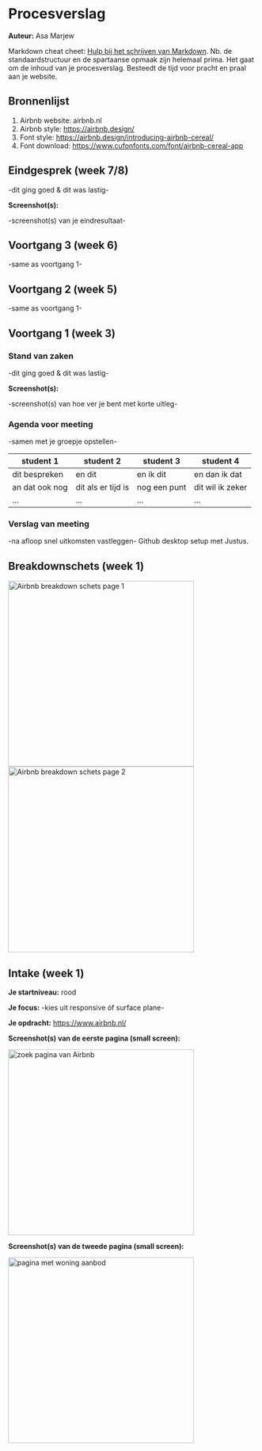 # Procesverslag
**Auteur:** Asa Marjew

Markdown cheat cheet: [Hulp bij het schrijven van Markdown](https://github.com/adam-p/markdown-here/wiki/Markdown-Cheatsheet). Nb. de standaardstructuur en de spartaanse opmaak zijn helemaal prima. Het gaat om de inhoud van je procesverslag. Besteedt de tijd voor pracht en praal aan je website.



## Bronnenlijst
1. Airbnb website: airbnb.nl
2. Airbnb style: https://airbnb.design/
3. Font style: https://airbnb.design/introducing-airbnb-cereal/
4. Font download: https://www.cufonfonts.com/font/airbnb-cereal-app



## Eindgesprek (week 7/8)

-dit ging goed & dit was lastig-

**Screenshot(s):**

-screenshot(s) van je eindresultaat-



## Voortgang 3 (week 6)

-same as voortgang 1-



## Voortgang 2 (week 5)

-same as voortgang 1-



## Voortgang 1 (week 3)

### Stand van zaken

-dit ging goed & dit was lastig-

**Screenshot(s):**

-screenshot(s) van hoe ver je bent met korte uitleg-

### Agenda voor meeting

-samen met je groepje opstellen-

| student 1      | student 2          | student 3    | student 4        |
| ---            | ---                | ---          | ---              |
| dit bespreken  | en dit             | en ik dit    | en dan ik dat    |
| an dat ook nog | dit als er tijd is | nog een punt | dit wil ik zeker |
| ...            | ...                | ...          | ...              |

### Verslag van meeting

-na afloop snel uitkomsten vastleggen-
Github desktop setup met Justus.



## Breakdownschets (week 1)

<img src="images/Remake Airbnb Elementspage 1.png" width="375px" alt="Airbnb breakdown schets page 1">

<img src="images/Remake Airbnb Elements page2.png" width="375px" alt="Airbnb breakdown schets page 2">


## Intake (week 1)

**Je startniveau:** rood

**Je focus:** -kies uit responsive óf surface plane-

**Je opdracht:** https://www.airbnb.nl/

**Screenshot(s) van de eerste pagina (small screen):**

<img src="images/Airbnb first page small screen.JPG" width="375px" alt="zoek pagina van Airbnb">

**Screenshot(s) van de tweede pagina (small screen):**

<img src="images/Airbnb second page small screen.JPG" width="375px" alt="pagina met woning aanbod">
